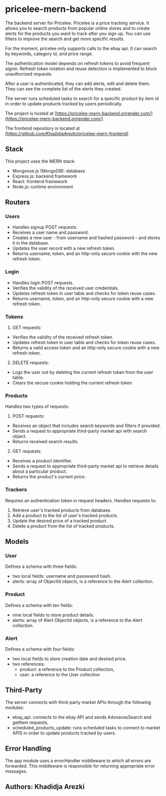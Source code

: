 # pricelee-mern-backend

The backend server for Pricelee.
Pricelee is a price tracking service. It allows you to search products from popular online stores and to create alerts for the products you want to track after you sign up. You can use filters to improve the search and get more specific results.

For the moment, pricelee only supports calls to the ebay api. It can search by keywords, category id, and price range.

The authentication model depends on refresh tokens to avoid frequent signin. Refresh token rotation and reuse detection is implemented to block unauthorized requests.

After a user is authenticated, they can add alerts, edit and delete them. They can see the complete list of the alerts they created.

The server runs scheduled tasks to search for a specific product by item id in order to update products tracked by users periodically.

The project is hosted at [https://pricelee-mern-backend.onrender.com/](https://pricelee-mern-backend.onrender.com/)

The frontend repository is located at [https://github.com/KhadidjaArezki/pricelee-mern-frontend]

## Stack

This project uses the MERN stack:

- Mongoose.js (MongoDB): database
- Express.js: backend framework
- React: frontend framework
- Node.js: runtime environment

## Routers

### Users

- Handles signup POST requests.
- Receives a user name and password.
- Creates a new user - from username and hashed password - and stores it in the database.
- Updates the user record with a new refresh token.
- Returns username, token, and an http-only secure cookie with the new refresh token.

### Login

- Handles login POST requests.
- Verifies the validity of the received user credentials.
- Updates refresh token in user table and checks for token reuse cases.
- Returns username, token, and an http-only secure cookie with a new refresh token.

### Tokens

1. GET requests:

- Verifies the validity of the received refresh token.
- Updates refresh token in user table and checks for token reuse cases.
- Returns a valid access token and an http-only secure cookie with a new refresh token.

2. DELETE requests:

- Logs the user out by deleting the current refresh token from the user table.
- Clears the secure cookie holding the current refresh token

### Products

Handles two types of requests:

1. POST requests:

- Receives an object that includes search keywords and filters if provided.
- Sends a request to appropriate third-party market api with search object.
- Returns received search results.

2. GET requests:

- Receives a product identifier.
- Sends a request to appropriate third-party market api to retrieve details about a particular product.
- Returns the product's current price.

### Trackers

Requires an authentication token in request headers. Handles requests to:

1. Retrieve user's tracked products from database.
2. Add a product to the list of user's tracked products.
3. Update the desired price of a tracked product.
4. Delete a product from the list of tracked products.

## Models

### User

Defines a schema with three fields:

- two local fields: username and passwaord hash.
- alerts: array of ObjectId objects, is a reference to the Alert collection.

### Product

Defines a schema with ten fields:

- nine local fields to store product details.
- alerts: array of Alert ObjectId objects, is a reference to the Alert collection.

### Alert

Defines a schema with four fields:

- two local fields to store creation date and desired price.
- two references:
  - product: a reference to the Product collection,
  - user: a reference to the User collection

## Third-Party

The server connects with third-party market APIs through the following modules:

- ebay_api: connects to the ebay API and sends AdvnacesSearch and getItem requests,
- scheduled_products_update: runs scheduled tasks to connect to market APIS in order to
  update products tracked by users.

## Error Handling

The app module uses a errorHandler middleware to which all errors are forwarded.
This middleware is responsible for returning appropriate error messages.

## Authors: Khadidja Arezki
